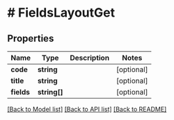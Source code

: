 # # FieldsLayoutGet

## Properties

Name | Type | Description | Notes
------------ | ------------- | ------------- | -------------
**code** | **string** |  | [optional] 
**title** | **string** |  | [optional] 
**fields** | **string[]** |  | [optional] 

[[Back to Model list]](../../README.md#documentation-for-models) [[Back to API list]](../../README.md#documentation-for-api-endpoints) [[Back to README]](../../README.md)


